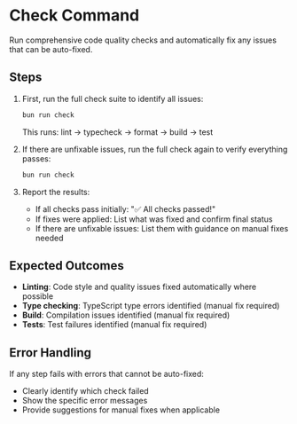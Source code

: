 # Check Command

Run comprehensive code quality checks and automatically fix any issues that can be auto-fixed.

## Steps

1. First, run the full check suite to identify all issues:

   ```bash
   bun run check
   ```

   This runs: lint → typecheck → format → build → test

2. If there are unfixable issues, run the full check again to verify everything passes:

   ```bash
   bun run check
   ```

4. Report the results:
   - If all checks pass initially: "✅ All checks passed!"
   - If fixes were applied: List what was fixed and confirm final status
   - If there are unfixable issues: List them with guidance on manual fixes needed

## Expected Outcomes

- **Linting**: Code style and quality issues fixed automatically where possible
- **Type checking**: TypeScript type errors identified (manual fix required)
- **Build**: Compilation issues identified (manual fix required)
- **Tests**: Test failures identified (manual fix required)

## Error Handling

If any step fails with errors that cannot be auto-fixed:

- Clearly identify which check failed
- Show the specific error messages
- Provide suggestions for manual fixes when applicable
